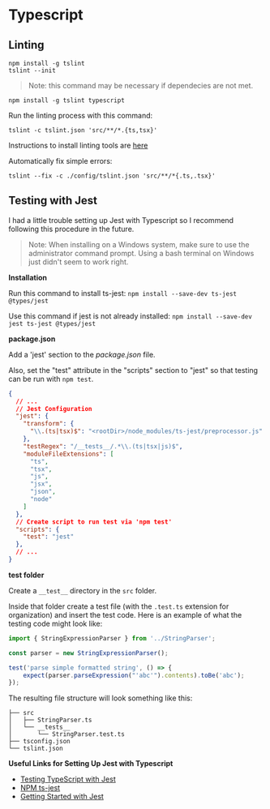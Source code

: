 Typescript
==========

Linting
-------

```
npm install -g tslint
tslint --init
```

> Note: this command may be necessary if dependecies are not met.

`npm install -g tslint typescript`

Run the linting process with this command:

`tslint -c tslint.json 'src/**/*.{ts,tsx}'`

Instructions to install linting tools are [here](https://rjzaworski.com/2016/12/testing-typescript-with-jest)

Automatically fix simple errors:

`tslint --fix -c ./config/tslint.json 'src/**/*{.ts,.tsx}'`

Testing with Jest
-----------------

I had a little trouble setting up Jest with Typescript so I recommend following this procedure in the future.

> Note: When installing on a Windows system, make sure to use the administrator command prompt.  Using a bash terminal on Windows just didn't seem to work right.

**Installation**

Run this command to install ts-jest: 
`npm install --save-dev ts-jest @types/jest`

Use this command if jest is not already installed: 
`npm install --save-dev jest ts-jest @types/jest`

**package.json**

Add a 'jest' section to the _package.json_ file.

Also, set the "test" attribute in the "scripts" section to "jest" so that testing can be run with `npm test`.

```json
{
  // ...
  // Jest Configuration
  "jest": {
    "transform": {
      "\\.(ts|tsx)$": "<rootDir>/node_modules/ts-jest/preprocessor.js"
    },
    "testRegex": "/__tests__/.*\\.(ts|tsx|js)$",
    "moduleFileExtensions": [
      "ts",
      "tsx",
      "js",
      "jsx",
      "json",
      "node"
    ]
  },
  // Create script to run test via 'npm test'
  "scripts": {
    "test": "jest"
  },
  // ...
}
```

**__test__ folder**

Create a `__test__` directory in the `src` folder.

Inside that folder create a test file (with the `.test.ts` extension for organization) and insert the test code.  Here is an example of what the testing code might look like:

```ts
import { StringExpressionParser } from '../StringParser';

const parser = new StringExpressionParser();

test('parse simple formatted string', () => {
    expect(parser.parseExpression("'abc'").contents).toBe('abc');
});
```

The resulting file structure will look something like this:

```
├── src
│   ├── StringParser.ts
│   └── __tests__
│       └── StringParser.test.ts
├── tsconfig.json
└── tslint.json
```

**Useful Links for Setting Up Jest with Typescript**

* [Testing TypeScript with Jest](https://rjzaworski.com/2016/12/testing-typescript-with-jest)
* [NPM ts-jest](https://www.npmjs.com/package/ts-jest)
* [Getting Started with Jest](https://facebook.github.io/jest/docs/en/getting-started.html)